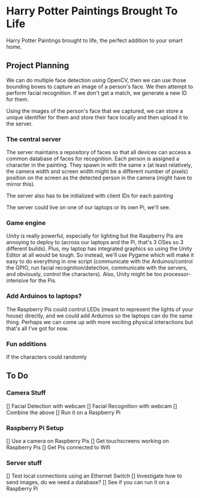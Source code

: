 # Harry Potter Paintings Brought To Life
Harry Potter Paintings brought to life, the perfect addition to your smart home.

## Project Planning
We can do multiple face detection using OpenCV, then we can use those bounding boxes to capture an image of a person's face. We then attempt to perform facial recognition.
If we don't get a match, we generate a new ID for them.

Using the images of the person's face that we captured, we can store a unique identifier for them and store their face locally and then upload it to the server.

### The central server
The server maintains a repository of faces so that all devices can access a common database of faces for recognition.
Each person is assigned a character in the painting. They spawn in with the same x (at least relatively, the camera width and screen width might be a different number of pixels) position on the screen as the detected person in the camera (might have to mirror this).

The server also has to be initialized with client IDs for each painting 

The server could live on one of our laptops or its own Pi, we'll see.

### Game engine
Unity is really powerful, especially for lighting but the Raspberry Pis are annoying to deploy to (across our laptops and the Pi, that's 3 OSes so 3 different builds). Plus, my laptop has integrated graphics so using the Unity Editor at all would be tough. So instead, we'll use Pygame which will make it easy to do everything in one script (communicate with the Arduinos/control the GPIO, run facial recognition/detection, communicate with the servers, and obviously, control the characters). Also, Unity might be too processor-intensive for the Pis.

### Add Arduinos to laptops?
The Raspberry Pis could control LEDs (meant to represent the lights of your house) directly, and we could add Arduinos so the laptops can do the same thing. Perhaps we can come up with more exciting physical interactions but that's all I've got for now.

### Fun additions
If the characters could randomly 

## To Do
### Camera Stuff
[] Facial Detection with webcam
[] Facial Recognition with webcam
[] Combine the above
[] Run it on a Raspberry Pi
### Raspberry Pi Setup
[] Use a camera on Raspberry Pis
[] Get touchscreens working on Raspberry Pis
[] Get Pis connected to Wifi
### Server stuff
[] Test local connections using an Ethernet Switch
[] Investigate how to send images, do we need a database?
[] See if you can run it on a Raspberry Pi 



